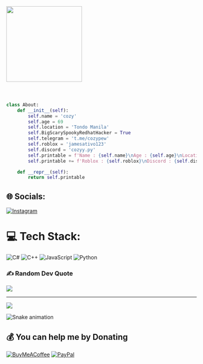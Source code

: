 <!-- <p align=center><img width=90% src="banner.gif"></img></p> -->

<img align="center" height="200" src="https://repository-images.githubusercontent.com/288890123/3747df80-992c-11eb-8e86-c24b227a3501"  />

###

<br clear="both">

```python
class About:
    def __init__(self):
        self.name = 'cozy'
        self.age = 69
        self.location = 'Tondo Manila'
        self.BigScarySpookyRedhatHacker = True
        self.telegram = 't.me/cozypew'
        self.roblox = 'jamesativo123'
        self.discord = 'cozyy.py'
        self.printable = f'Name : {self.name}\nAge : {self.age}\nLocation : {self.location}\n'
        self.printable += f'Roblox : {self.roblox}\nDiscord : {self.discord}\nSite : {self.site}'

    def __repr__(self):
        return self.printable
```


###

## 🌐 Socials:
[![Instagram](https://img.shields.io/badge/Instagram-%23E4405F.svg?logo=Instagram&logoColor=white)](https://instagram.com/8cosiii) 

# 💻 Tech Stack:
![C#](https://img.shields.io/badge/c%23-%23239120.svg?style=for-the-badge&logo=c-sharp&logoColor=white) ![C++](https://img.shields.io/badge/c++-%2300599C.svg?style=for-the-badge&logo=c%2B%2B&logoColor=white) ![JavaScript](https://img.shields.io/badge/javascript-%23323330.svg?style=for-the-badge&logo=javascript&logoColor=%23F7DF1E) ![Python](https://img.shields.io/badge/python-3670A0?style=for-the-badge&logo=python&logoColor=ffdd54)

### ✍️ Random Dev Quote
![](https://quotes-github-readme.vercel.app/api?type=horizontal&theme=dark)

---
[![](https://visitcount.itsvg.in/api?id=Yeiloe&icon=0&color=0)](https://visitcount.itsvg.in)

<img src="https://raw.githubusercontent.com/Yeiloe/Yeiloe/output/snake.svg" alt="Snake animation" />

  ## 💰 You can help me by Donating
  [![BuyMeACoffee](https://img.shields.io/badge/Buy%20Me%20a%20Coffee-ffdd00?style=for-the-badge&logo=buy-me-a-coffee&logoColor=black)](https://buymeacoffee.com/8cozay) [![PayPal](https://img.shields.io/badge/PayPal-00457C?style=for-the-badge&logo=paypal&logoColor=white)](https://paypal.me/8cozay) 

  
<!-- Proudly created with GPRM ( https://gprm.itsvg.in ) -->
